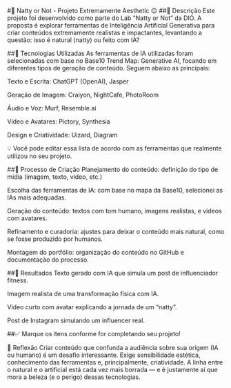 #💪 Natty or Not - Projeto Extremamente Aesthetic 😉
##📒 Descrição
Este projeto foi desenvolvido como parte do Lab “Natty or Not” da DIO. A proposta é explorar ferramentas de Inteligência Artificial Generativa para criar conteúdos extremamente realistas e impactantes, levantando a questão: isso é natural (natty) ou feito com IA?

##🤖 Tecnologias Utilizadas
As ferramentas de IA utilizadas foram selecionadas com base no Base10 Trend Map: Generative AI, focando em diferentes tipos de geração de conteúdo. Seguem abaixo as principais:

Texto e Escrita: ChatGPT (OpenAI), Jasper

Geração de Imagem: Craiyon, NightCafe, PhotoRoom

Áudio e Voz: Murf, Resemble.ai

Vídeo e Avatares: Pictory, Synthesia

Design e Criatividade: Uizard, Diagram

💡 Você pode editar essa lista de acordo com as ferramentas que realmente utilizou no seu projeto.

##🧐 Processo de Criação
Planejamento do conteúdo: definição do tipo de mídia (imagem, texto, vídeo, etc.)

Escolha das ferramentas de IA: com base no mapa da Base10, selecionei as IAs mais adequadas.

Geração do conteúdo: textos com tom humano, imagens realistas, e vídeos com avatares.

Refinamento e curadoria: ajustes para deixar o conteúdo mais natural, como se fosse produzido por humanos.

Montagem do portfólio: organização do conteúdo no GitHub e documentação do processo.

##🚀 Resultados
 Texto gerado com IA que simula um post de influenciador fitness.

 Imagem realista de uma transformação física com IA.

 Vídeo curto com avatar explicando a jornada de um “natty”.

 Post de Instagram simulando um influencer real.

##✅ Marque os itens conforme for completando seu projeto!

💭 Reflexão
Criar conteúdo que confunda a audiência sobre sua origem (IA ou humano) é um desafio interessante. Exige sensibilidade estética, conhecimento das ferramentas e, principalmente, criatividade. A linha entre o natural e o artificial está cada vez mais borrada — e é justamente aí que mora a beleza (e o perigo) dessas tecnologias.
